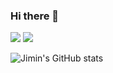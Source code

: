 ### Hi there 👋
<a href="https://www.linkedin.com/in/jimin-jeon-03780822b/"><img src="https://img.shields.io/badge/JiminJeon-0A66C2?style=flat-square&logo=linkedin&logoColor=ffffff"/></a> 
<img src="https://img.shields.io/badge/cjjunn0827@gmail.com-EA4335?style=flat-square&logo=gmail&logoColor=ffffff"/>

![Jimin's GitHub stats](https://github-readme-stats.vercel.app/api?username=JMM00&show_icons=true) 
<!--
**JMM00/JMM00** is a ✨ _special_ ✨ repository because its `README.md` (this file) appears on your GitHub profile.

Here are some ideas to get you started:

- 🔭 I’m currently working on ...
- 🌱 I’m currently learning ...
- 👯 I’m looking to collaborate on ...
- 🤔 I’m looking for help with ...
- 💬 Ask me about ...
- 📫 How to reach me: ...
- 😄 Pronouns: ...
- ⚡ Fun fact: ...

[![Solved.ac Profile](http://mazassumnida.wtf/api/v2/generate_badge?boj=zymnee)](https://solved.ac/zymnee/)

<a href="https://jeonjimin00.notion.site/_-f291c349a8d14c23b09efafbe2d37ac3?pvs=4"><img src="https://img.shields.io/badge/Notion-000000?style=flat-square&logo=notion&logoColor=ffffff"/></a>  

### Platforms & Languages & tools
<img src="https://img.shields.io/badge/Swift-F05138?style=flat-square&logo=swift&logoColor=ffffff"/> 
<img src="https://img.shields.io/badge/Firebase-FFCA28?style=flat-square&logo=firebase&logoColor=ffffff"/> 
-->
